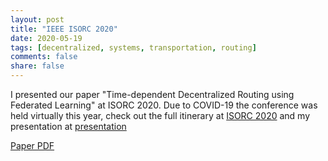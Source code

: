 ```yaml
---
layout: post
title: "IEEE ISORC 2020"
date: 2020-05-19
tags: [decentralized, systems, transportation, routing]
comments: false
share: false
---
```


I presented our paper "Time-dependent Decentralized Routing using Federated Learning" at ISORC 2020.
Due to COVID-19 the conference was held virtually this year, check out the full itinerary at [ISORC 2020](https://isorc.github.io/2020/html/program.html)
 and my presentation at [presentation](https://www.youtube.com/watch?v=ZmGRQGnrC5I&feature=youtu.be)

<div markdown="0"><a href="{{url.site}}/download/wilbur2020decentralized.pdf" class="btn btn-success">Paper PDF</a></div>

